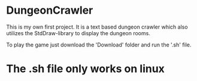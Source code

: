 # DungeonCrawler
This is my own first project.
It is a text based dungeon crawler which also utilizes the StdDraw-library to display the dungeon rooms.

To play the game just download the 'Download' folder and run the '.sh' file.
# The .sh file only works on linux
